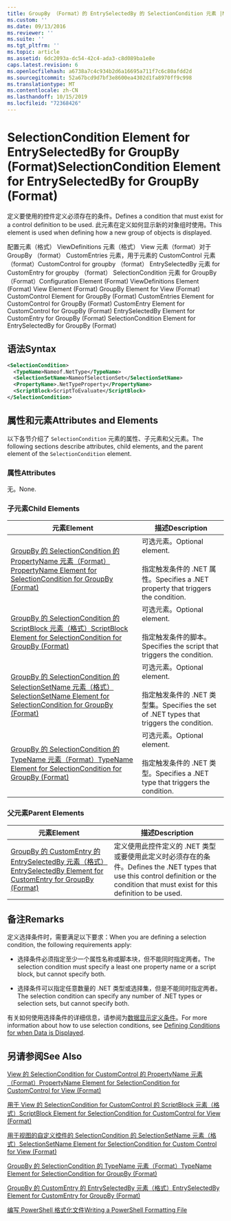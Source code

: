 ```yaml
---
title: GroupBy （Format）的 EntrySelectedBy 的 SelectionCondition 元素 |Microsoft Docs
ms.custom: ''
ms.date: 09/13/2016
ms.reviewer: ''
ms.suite: ''
ms.tgt_pltfrm: ''
ms.topic: article
ms.assetid: 6dc2093a-dc54-42c4-ada3-c8d089ba1e8e
caps.latest.revision: 6
ms.openlocfilehash: a6738a7c4c934b2d6a16695a711f7c6c80afdd2d
ms.sourcegitcommit: 52a67bcd9d7bf3e8600ea4302d1fa8970ff9c998
ms.translationtype: MT
ms.contentlocale: zh-CN
ms.lasthandoff: 10/15/2019
ms.locfileid: "72368426"
---
```

# <a name="selectioncondition-element-for-entryselectedby-for-groupby-format"></a><span data-ttu-id="f0e13-102">SelectionCondition Element for EntrySelectedBy for GroupBy (Format)</span><span class="sxs-lookup"><span data-stu-id="f0e13-102">SelectionCondition Element for EntrySelectedBy for GroupBy (Format)</span></span>

<span data-ttu-id="f0e13-103">定义要使用的控件定义必须存在的条件。</span><span class="sxs-lookup"><span data-stu-id="f0e13-103">Defines a condition that must exist for a control definition to be used.</span></span> <span data-ttu-id="f0e13-104">此元素在定义如何显示新的对象组时使用。</span><span class="sxs-lookup"><span data-stu-id="f0e13-104">This element is used when defining how a new group of objects is displayed.</span></span>

<span data-ttu-id="f0e13-105">配置元素（格式） ViewDefinitions 元素（格式） View 元素（format）对于 GroupBy （format） CustomEntries 元素，用于元素的 CustomControl 元素（format）CustomControl for groupby （format） EntrySelectedBy 元素 for CustomEntry for groupby （format） SelectionCondition 元素 for GroupBy （Format）</span><span class="sxs-lookup"><span data-stu-id="f0e13-105">Configuration Element (Format) ViewDefinitions Element (Format) View Element (Format) GroupBy Element for View (Format) CustomControl Element for GroupBy (Format) CustomEntries Element for CustomControl for GroupBy (Format) CustomEntry Element for CustomControl for GroupBy (Format) EntrySelectedBy Element for CustomEntry for GroupBy (Format) SelectionCondition Element for EntrySelectedBy for GroupBy (Format)</span></span>

## <a name="syntax"></a><span data-ttu-id="f0e13-106">语法</span><span class="sxs-lookup"><span data-stu-id="f0e13-106">Syntax</span></span>

```xml
<SelectionCondition>
  <TypeName>Nameof.NetType</TypeName>
  <SelectionSetName>NameofSelectionSet</SelectionSetName>
  <PropertyName>.NetTypeProperty</PropertyName>
  <ScriptBlock>ScriptToEvaluate</ScriptBlock>
</SelectionCondition>
```

## <a name="attributes-and-elements"></a><span data-ttu-id="f0e13-107">属性和元素</span><span class="sxs-lookup"><span data-stu-id="f0e13-107">Attributes and Elements</span></span>

<span data-ttu-id="f0e13-108">以下各节介绍了 `SelectionCondition` 元素的属性、子元素和父元素。</span><span class="sxs-lookup"><span data-stu-id="f0e13-108">The following sections describe attributes, child elements, and the parent element of the `SelectionCondition` element.</span></span>

### <a name="attributes"></a><span data-ttu-id="f0e13-109">属性</span><span class="sxs-lookup"><span data-stu-id="f0e13-109">Attributes</span></span>

<span data-ttu-id="f0e13-110">无。</span><span class="sxs-lookup"><span data-stu-id="f0e13-110">None.</span></span>

### <a name="child-elements"></a><span data-ttu-id="f0e13-111">子元素</span><span class="sxs-lookup"><span data-stu-id="f0e13-111">Child Elements</span></span>

|<span data-ttu-id="f0e13-112">元素</span><span class="sxs-lookup"><span data-stu-id="f0e13-112">Element</span></span>|<span data-ttu-id="f0e13-113">描述</span><span class="sxs-lookup"><span data-stu-id="f0e13-113">Description</span></span>|
|-------------|-----------------|
|[<span data-ttu-id="f0e13-114">GroupBy 的 SelectionCondition 的 PropertyName 元素（Format）</span><span class="sxs-lookup"><span data-stu-id="f0e13-114">PropertyName Element for SelectionCondition for GroupBy (Format)</span></span>](./propertyname-element-for-selectioncondition-for-groupby-format.md)|<span data-ttu-id="f0e13-115">可选元素。</span><span class="sxs-lookup"><span data-stu-id="f0e13-115">Optional element.</span></span><br /><br /> <span data-ttu-id="f0e13-116">指定触发条件的 .NET 属性。</span><span class="sxs-lookup"><span data-stu-id="f0e13-116">Specifies a .NET property that triggers the condition.</span></span>|
|[<span data-ttu-id="f0e13-117">GroupBy 的 SelectionCondition 的 ScriptBlock 元素（格式）</span><span class="sxs-lookup"><span data-stu-id="f0e13-117">ScriptBlock Element for SelectionCondition for GroupBy (Format)</span></span>](./scriptblock-element-for-selectioncondition-for-entryselectedby-for-groupby-format.md)|<span data-ttu-id="f0e13-118">可选元素。</span><span class="sxs-lookup"><span data-stu-id="f0e13-118">Optional element.</span></span><br /><br /> <span data-ttu-id="f0e13-119">指定触发条件的脚本。</span><span class="sxs-lookup"><span data-stu-id="f0e13-119">Specifies the script that triggers the condition.</span></span>|
|[<span data-ttu-id="f0e13-120">GroupBy 的 SelectionCondition 的 SelectionSetName 元素（格式）</span><span class="sxs-lookup"><span data-stu-id="f0e13-120">SelectionSetName Element for SelectionCondition for GroupBy (Format)</span></span>](./selectionsetname-element-for-selectioncondition-for-groupby-format.md)|<span data-ttu-id="f0e13-121">可选元素。</span><span class="sxs-lookup"><span data-stu-id="f0e13-121">Optional element.</span></span><br /><br /> <span data-ttu-id="f0e13-122">指定触发条件的 .NET 类型集。</span><span class="sxs-lookup"><span data-stu-id="f0e13-122">Specifies the set of .NET types that triggers the condition.</span></span>|
|[<span data-ttu-id="f0e13-123">GroupBy 的 SelectionCondition 的 TypeName 元素（Format）</span><span class="sxs-lookup"><span data-stu-id="f0e13-123">TypeName Element for SelectionCondition for GroupBy  (Format)</span></span>](./typename-element-for-selectioncondition-for-groupby-format.md)|<span data-ttu-id="f0e13-124">可选元素。</span><span class="sxs-lookup"><span data-stu-id="f0e13-124">Optional element.</span></span><br /><br /> <span data-ttu-id="f0e13-125">指定触发条件的 .NET 类型。</span><span class="sxs-lookup"><span data-stu-id="f0e13-125">Specifies a .NET type that triggers the condition.</span></span>|

### <a name="parent-elements"></a><span data-ttu-id="f0e13-126">父元素</span><span class="sxs-lookup"><span data-stu-id="f0e13-126">Parent Elements</span></span>

|<span data-ttu-id="f0e13-127">元素</span><span class="sxs-lookup"><span data-stu-id="f0e13-127">Element</span></span>|<span data-ttu-id="f0e13-128">描述</span><span class="sxs-lookup"><span data-stu-id="f0e13-128">Description</span></span>|
|-------------|-----------------|
|[<span data-ttu-id="f0e13-129">GroupBy 的 CustomEntry 的 EntrySelectedBy 元素（格式）</span><span class="sxs-lookup"><span data-stu-id="f0e13-129">EntrySelectedBy Element for CustomEntry for GroupBy (Format)</span></span>](./entryselectedby-element-for-customentry-for-groupby-format.md)|<span data-ttu-id="f0e13-130">定义使用此控件定义的 .NET 类型或要使用此定义时必须存在的条件。</span><span class="sxs-lookup"><span data-stu-id="f0e13-130">Defines the .NET types that use this control definition or the condition that must exist for this definition to be used.</span></span>|

## <a name="remarks"></a><span data-ttu-id="f0e13-131">备注</span><span class="sxs-lookup"><span data-stu-id="f0e13-131">Remarks</span></span>

<span data-ttu-id="f0e13-132">定义选择条件时，需要满足以下要求：</span><span class="sxs-lookup"><span data-stu-id="f0e13-132">When you are defining a selection condition, the following requirements apply:</span></span>

- <span data-ttu-id="f0e13-133">选择条件必须指定至少一个属性名称或脚本块，但不能同时指定两者。</span><span class="sxs-lookup"><span data-stu-id="f0e13-133">The selection condition must specify a least one property name or a script block, but cannot specify both.</span></span>

- <span data-ttu-id="f0e13-134">选择条件可以指定任意数量的 .NET 类型或选择集，但是不能同时指定两者。</span><span class="sxs-lookup"><span data-stu-id="f0e13-134">The selection condition can specify any number of .NET types or selection sets, but cannot specify both.</span></span>

<span data-ttu-id="f0e13-135">有关如何使用选择条件的详细信息，请参阅为[数据显示定义条件](./defining-conditions-for-displaying-data.md)。</span><span class="sxs-lookup"><span data-stu-id="f0e13-135">For more information about how to use selection conditions, see [Defining Conditions for when Data is Displayed](./defining-conditions-for-displaying-data.md).</span></span>

## <a name="see-also"></a><span data-ttu-id="f0e13-136">另请参阅</span><span class="sxs-lookup"><span data-stu-id="f0e13-136">See Also</span></span>

[<span data-ttu-id="f0e13-137">View 的 SelectionCondition for CustomControl 的 PropertyName 元素（Format）</span><span class="sxs-lookup"><span data-stu-id="f0e13-137">PropertyName Element for SelectionCondition for CustomControl for View (Format)</span></span>](./propertyname-element-for-selectioncondition-for-customcontrol-for-view-format.md)

[<span data-ttu-id="f0e13-138">用于 View 的 SelectionCondition for CustomControl 的 ScriptBlock 元素（格式）</span><span class="sxs-lookup"><span data-stu-id="f0e13-138">ScriptBlock Element for SelectionCondition for CustomControl for View (Format)</span></span>](./scriptblock-element-for-selectioncondition-for-customcontrol-for-view-format.md)

[<span data-ttu-id="f0e13-139">用于视图的自定义控件的 SelectionCondition 的 SelectionSetName 元素（格式）</span><span class="sxs-lookup"><span data-stu-id="f0e13-139">SelectionSetName Element for SelectionCondition for Custom Control for View (Format)</span></span>](./selectionsetname-element-for-selectioncondition-for-customcontrol-for-view-format.md)

[<span data-ttu-id="f0e13-140">GroupBy 的 SelectionCondition 的 TypeName 元素（Format）</span><span class="sxs-lookup"><span data-stu-id="f0e13-140">TypeName Element for SelectionCondition for GroupBy  (Format)</span></span>](./typename-element-for-selectioncondition-for-groupby-format.md)

[<span data-ttu-id="f0e13-141">GroupBy 的 CustomEntry 的 EntrySelectedBy 元素（格式）</span><span class="sxs-lookup"><span data-stu-id="f0e13-141">EntrySelectedBy Element for CustomEntry for GroupBy (Format)</span></span>](./entryselectedby-element-for-customentry-for-groupby-format.md)

[<span data-ttu-id="f0e13-142">编写 PowerShell 格式化文件</span><span class="sxs-lookup"><span data-stu-id="f0e13-142">Writing a PowerShell Formatting File</span></span>](./writing-a-powershell-formatting-file.md)
